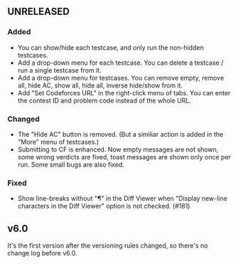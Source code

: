## UNRELEASED

### Added

- You can show/hide each testcase, and only run the non-hidden testcases.
- Add a drop-down menu for each testcase. You can delete a testcase / run a single testcase from it.
- Add a drop-down menu for testcases. You can remove empty, remove all, hide AC, show all, hide all, inverse hide/show from it.
- Add "Set Codeforces URL" in the right-click menu of tabs. You can enter the contest ID and problem code instead of the whole URL.

### Changed

- The "Hide AC" button is removed. (But a similiar action is added in the "More" menu of testcases.)
- Submitting to CF is enhanced. Now empty messages are not shown, some wrong verdicts are fixed, toast messages are shown only once per run. Some small bugs are also fixed.

### Fixed
- Show line-breaks without "¶" in the Diff Viewer when "Display new-line characters in the Diff Viewer" option is not checked. (#181)

## v6.0

It's the first version after the versioning rules changed, so there's no change log before v6.0.
